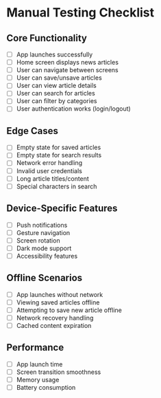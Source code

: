 # Manual Testing Checklist

## Core Functionality
- [ ] App launches successfully
- [ ] Home screen displays news articles
- [ ] User can navigate between screens
- [ ] User can save/unsave articles
- [ ] User can view article details
- [ ] User can search for articles
- [ ] User can filter by categories
- [ ] User authentication works (login/logout)

## Edge Cases
- [ ] Empty state for saved articles
- [ ] Empty state for search results
- [ ] Network error handling
- [ ] Invalid user credentials
- [ ] Long article titles/content
- [ ] Special characters in search

## Device-Specific Features
- [ ] Push notifications
- [ ] Gesture navigation
- [ ] Screen rotation
- [ ] Dark mode support
- [ ] Accessibility features

## Offline Scenarios
- [ ] App launches without network
- [ ] Viewing saved articles offline
- [ ] Attempting to save new article offline
- [ ] Network recovery handling
- [ ] Cached content expiration

## Performance
- [ ] App launch time
- [ ] Screen transition smoothness
- [ ] Memory usage
- [ ] Battery consumption
